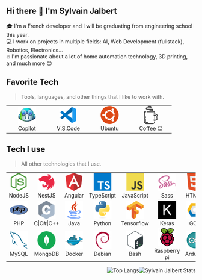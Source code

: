 ## Hi there 👋 I'm Sylvain Jalbert

🎓 I'm a French developer and I will be graduating from engineering school this year.    
💻 I work on projects in multiple fields: AI, Web Development (fullstack), Robotics, Electronics...      
🔥 I'm passionate about a lot of home automation technology, 3D printing, and much more 😍    

## Favorite Tech
> Tools, languages, and other things that I like to work with.
<table>
  <tr>
    <td align="center" width="96">
      <a href="https://copilot.github.com/" >
        <img src="./img/copilot.png" width="48" height="48" alt="Copilot" />
      </a>
      <br>Copilot
    </td>
    <td align="center" width="96">
      <a href="https://code.visualstudio.com/" >
        <img src="./img/vscode.svg" width="48" height="48" alt="V.S.Code" />
      </a>
      <br>V.S.Code
    </td>
    <td align="center" width="96">
      <a href="https://ubuntu.com/" >
        <img src="./img/ubuntu.svg" width="48" height="48" alt="Ubuntu" />
      </a>
      <br>Ubuntu
    </td>
    <td align="center" width="96">
      <a href="https://sylvain-jalbert.com/#/me-soutenir" >
        <img src="./img/coffee.svg" width="48" height="48" alt="Coffee" />
      </a>
      <br>Coffee 😜
    </td>
  </tr>
</table>

## Tech I use
> All other technologies that I use.
<table>
  <tr>
    <td align="center" width="96">
      <a href="https://nodejs.org/en/" >
        <img src="./img/nodejs.svg" width="48" height="48" alt="NodeJS" />
      </a>
      <br>NodeJS
    </td>
    <td align="center" width="96">
      <a href="https://nestjs.com/" >
        <img src="./img/nestjs.svg" width="48" height="48" alt="NestJS" />
      </a>
      <br>NestJS
    </td>
    <td align="center" width="96">
      <a href="https://angular.io/" >
        <img src="./img/angular.svg" width="48" height="48" alt="Angular" />
      </a>
      <br>Angular
    </td>
    <td align="center" width="96">
      <a href="https://www.typescriptlang.org/">
        <img src="./img/typescript.svg" width="48" height="48" alt="TypeScript" />
      </a>
      <br>TypeScript
    </td>
    <td align="center" width="96">
      <a href="https://www.javascript.com/">
        <img src="./img/javascript.svg" width="48" height="48" alt="JavaScript" />
      </a>
      <br>JavaScript
    </td>
    <td align="center" width="96">
      <a href="https://sass-lang.com/">
        <img src="./img/sass.svg" width="48" height="48" alt="Sass" />
      </a>
      <br>Sass
    </td>
    <td align="center" width="96">
      <img src="./img/html5.svg" width="48" height="48" alt="HTML5" />
      <br>HTML5
    </td>
  </tr>
  <tr>
    <td align="center" width="96"> 
      <a href="https://www.php.net/" >
        <img src="./img/php.svg" width="48" height="48" alt="PHP" />
      </a>
      <br>PHP
    </td>
    <td align="center" width="96">
      <img src="./img/c.svg" width="48" height="48" alt="C" />
      <br>C|C#|C++
    </td>
    <td align="center" width="96">
      <a href="https://www.java.com/">
        <img src="./img/java.svg" width="48" height="48" alt="Java" />
      </a>
      <br>Java
    </td>
    <td align="center" width="96">
      <a href="https://www.python.org/">
        <img src="./img/python.svg" width="48" height="48" alt="Python" />
      </a>
      <br>Python
    </td>
    <td align="center" width="96">
      <a href="https://www.tensorflow.org/">
        <img src="./img/tensorflow.svg" width="48" height="48" alt="Tensorflow" />
      </a>
      <br>Tensorflow
    </td>
    <td align="center" width="96">
      <a href="https://keras.io/">
        <img src="./img/keras.svg" width="48" height="48" alt="Keras" />
      </a>
      <br>Keras
    </td>
    <td align="center" width="96">
      <a href="https://cloud.google.com/">
        <img src="./img/gcp.svg" width="48" height="48" alt="Google Cloud Platform" />
      </a>
      <br>GCP
    </td>
  </tr>
  <tr>
    <td align="center"  width="96">
      <a href="https://www.mysql.com/">
        <img src="./img/mysql.svg" width="48" height="48" alt="MySQL" />
      </a>
      <br>MySQL
    </td>
    <td align="center"  width="96">
      <a href="https://www.mongodb.com/">
        <img src="./img/mongodb.svg" width="48" height="48" alt="MongoDB" />
      </a>
      <br>MongoDB
    </td>
    <td align="center" width="96"> 
      <a href="https://www.docker.com/" >
        <img src="./img/docker.svg" width="48" height="48" alt="Docker" />
      </a>
      <br>Docker
    </td>
    <td align="center"  width="96">
      <a href="https://www.debian.org/">
        <img src="./img/debian.svg" width="48" height="48" alt="Debian" />
      </a>
      <br>Debian
    </td>
    <td align="center"  width="96">
        <img src="./img/bash.svg" width="48" height="48" alt="Bash" />
      <br>Bash
    </td>
    <td align="center"  width="96">
      <a href="https://www.raspberrypi.com/">
        <img src="./img/raspberry-pi.svg" width="48" height="48" alt="Raspberry pi" />
      </a>
      <br>Raspberry pi
    </td>
    <td align="center"  width="96">
      <a href="https://www.arduino.cc/">
        <img src="./img/arduino.svg" width="48" height="48" alt="Arduino" />
      </a>
      <br>Arduino
    </td>
  </tr>
</table>

<img align="right"  src="https://github-readme-stats.vercel.app/api/?username=sylvjalb&show_icons=true&title_color=fff&icon_color=0055CC&text_color=9f9f9f&bg_color=181818&border_color=0055CC&hide=contribs,issues" alt="Sylvain Jalbert Stats" />
<img align="right"  src="https://github-readme-stats.vercel.app/api/top-langs/?username=anuraghazra&title_color=fff&text_color=9f9f9f&bg_color=181818&border_color=0055CC" alt="Top Langs" />
